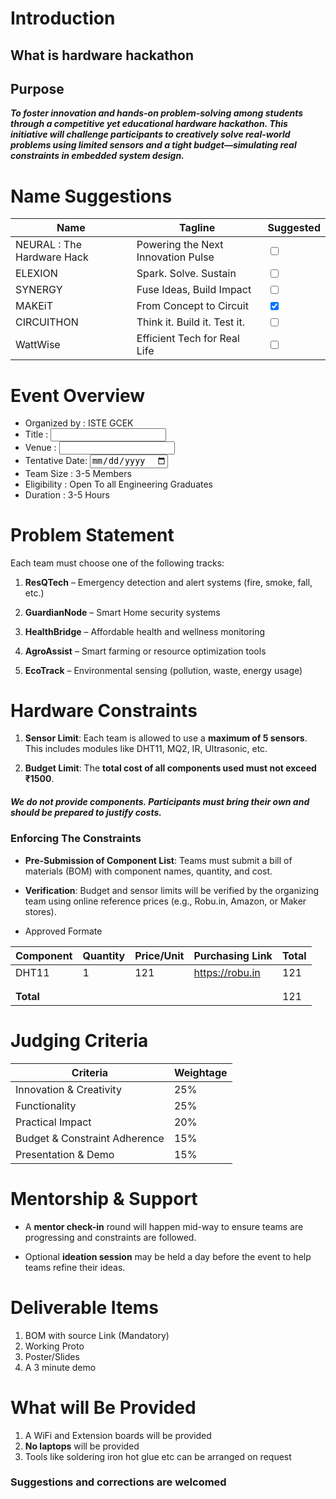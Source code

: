 
# Introduction 

## What is hardware hackathon

## Purpose

***To foster innovation and hands-on problem-solving among students through a competitive yet educational hardware hackathon. This initiative will challenge participants to creatively solve real-world problems using limited sensors and a tight budget—simulating real constraints in embedded system design.***

# Name Suggestions

| Name                       | Tagline                            | Suggested                        |
| -------------------------- | ---------------------------------- | -------------------------------- |
| NEURAL : The Hardware Hack | Powering the Next Innovation Pulse | <input type ="checkbox">         |
| ELEXION                    | Spark. Solve. Sustain              | <input type ="checkbox">         |
| SYNERGY                    | Fuse Ideas, Build Impact           | <input type ="checkbox">         |
| MAKEiT                     | From Concept to Circuit            | <input type ="checkbox" checked> |
| CIRCUITHON                 | Think it. Build it. Test it.       | <input type ="checkbox">         |
| WattWise                   | Efficient Tech for Real Life       | <input type ="checkbox">         |

# Event Overview

- Organized by : ISTE GCEK
- Title : <input type = textbox >
- Venue : <input type = textbox >
- Tentative Date: <input type="date">
- Team Size : 3-5 Members
- Eligibility : Open To all Engineering Graduates
- Duration : 3-5 Hours

# Problem Statement
Each team must choose one of the following tracks:

1. **ResQTech** – Emergency detection and alert systems (fire, smoke, fall, etc.)

2. **GuardianNode** – Smart Home security systems

3. **HealthBridge** – Affordable health and wellness monitoring

4. **AgroAssist** – Smart farming or resource optimization tools

5. **EcoTrack** – Environmental sensing (pollution, waste, energy usage)

# Hardware Constraints

1. **Sensor Limit**: Each team is allowed to use a **maximum of 5 sensors**. This includes modules like DHT11, MQ2, IR, Ultrasonic, etc.

2. **Budget Limit**: The **total cost of all components used must not exceed ₹1500**.


##### We **do not provide** components. Participants must **bring their own** and should be prepared to **justify costs**.

### **Enforcing The Constraints**

- **Pre-Submission of Component List**: Teams must submit a bill of materials (BOM) with component names, quantity, and cost.

- **Verification**: Budget and sensor limits will be verified by the organizing team using online reference prices (e.g., Robu.in, Amazon, or Maker stores).

- Approved Formate

| Component | Quantity | Price/Unit | Purchasing Link | Total |
| --------- | -------- | ---------- | --------------- | ----- |
| DHT11     | 1        | 121        | https://robu.in | 121   |
|           |          |            |                 |       |
|           |          |            |                 |       |
| **Total** |          |            |                 | 121   |

# Judging Criteria
| **Criteria**                  | **Weightage** |
| ----------------------------- | ------------- |
| Innovation & Creativity       | 25%           |
| Functionality                 | 25%           |
| Practical Impact              | 20%           |
| Budget & Constraint Adherence | 15%           |
| Presentation & Demo           | 15%           |

# Mentorship & Support

- A **mentor check-in** round will happen mid-way to ensure teams are progressing and constraints are followed.

- Optional **ideation session** may be held a day before the event to help teams refine their ideas.

# Deliverable Items

1. BOM with source Link  (Mandatory)
2. Working Proto
3. Poster/Slides
4. A 3 minute demo 

# What will Be Provided

1. A WiFi and Extension boards will be provided
2.  **No laptops**  will be provided
3. Tools like soldering iron hot glue etc can be arranged on request


### Suggestions and corrections are welcomed 
